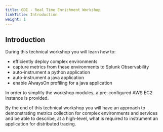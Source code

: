 ```yaml
---
title: GDI - Real Time Enrichment Workshop
linkTitle: Introduction
weight: 1
---
```


## Introduction

During this technical workshop you will learn how to:

- efficiently deploy complex environments
- capture metrics from these environments to Splunk Observability
- auto-instrument a python application
- auto-instrument a java application
- enable AlwaysOn profiling for a java application

In order to simplify the workshop modules, a pre-configured AWS EC2 instance is provided.

By the end of this technical workshop you will have an approach to demonstrating metrics collection for complex environments and services and be able to describe, at a high-level, what is required to instrument an application for distributed tracing.
